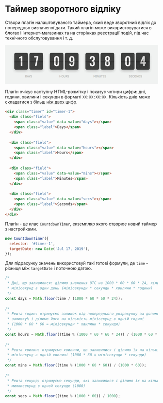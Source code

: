 # Таймер зворотного відліку

Створи плагін налаштовуваного таймера, який веде зворотний відлік до
попередньо визначеної дати. Такий плагін може використовуватися в блогах і
інтернет-магазинах та на сторінках реєстрації подій, під час технічного
обслуговування і т. д.

![preview](preview.gif)

Плагін очікує наступну HTML-розмітку і показує чотири цифри: дні, години,
хвилини і секунди в форматі `XX:XX:XX:XX`. Кількість днів може складатися з
більш ніж двох цифр.

```html
<div class="timer" id="timer-1">
  <div class="field">
    <span class="value" data-value="days"></span>
    <span class="label">Days</span>
  </div>

  <div class="field">
    <span class="value" data-value="hours"></span>
    <span class="label">Hours</span>
  </div>

  <div class="field">
    <span class="value" data-value="mins"></span>
    <span class="label">Minutes</span>
  </div>

  <div class="field">
    <span class="value" data-value="secs"></span>
    <span class="label">Seconds</span>
  </div>
</div>
```

Плагін - це клас `CountdownTimer`, екземпляр якого створює новий таймер з
настройками.

```js
new CountdownTimer({
  selector: '#timer-1',
  targetDate: new Date('Jul 17, 2019'),
});
```

Для підрахунку значень використовуй такі готові формули, де `time` - різниця
між `targetDate` і поточною датою.

```js
/*
 * Дні, що залишилися: ділимо значення UTC на 1000 * 60 * 60 * 24, кількість
 * мілісекунд в один день (мілісекунди * секунди * хвилини * години)
 */
const days = Math.floor(time / (1000 * 60 * 60 * 24));

/*
 * Решта годин: отримуємо залишок від попереднього розрахунку за допомогою оператора
 * залишку% і ділимо його на кількість мілісекунд в одній годині
 * (1000 * 60 * 60 = мілісекунди * хвилини * секунди)
 */
const hours = Math.floor((time % (1000 * 60 * 60 * 24)) / (1000 * 60 * 60));

/*
 * Решта хвилин: отримуємо хвилини, що залишилися і ділимо їх на кількість
 * мілісекунд в одній хвилині (1000 * 60 = мілісекунди * секунди)
 */
const mins = Math.floor((time % (1000 * 60 * 60)) / (1000 * 60));

/*
 * Решта секунд: отримуємо секунди, які залишилися і ділимо їх на кількість
 * миллисекунд в одной секунде (1000)
 */
const secs = Math.floor((time % (1000 * 60)) / 1000);
```
